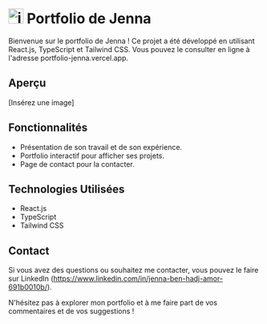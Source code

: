 # <img width="30px" height="30px" alt="icone" src="https://github.com/y28lyn/portfolio-jenna/assets/97447648/60bb2bbe-2dea-4050-8fff-dc66035054d1"> Portfolio de Jenna

Bienvenue sur le portfolio de Jenna ! Ce projet a été développé en utilisant React.js, TypeScript et Tailwind CSS. Vous pouvez le consulter en ligne à l'adresse portfolio-jenna.vercel.app.

## Aperçu

[Insérez une image]

## Fonctionnalités

- Présentation de son travail et de son expérience.
- Portfolio interactif pour afficher ses projets.
- Page de contact pour la contacter.

## Technologies Utilisées

- React.js
- TypeScript
- Tailwind CSS

## Contact

Si vous avez des questions ou souhaitez me contacter, vous pouvez le faire sur LinkedIn (https://www.linkedin.com/in/jenna-ben-hadj-amor-691b0010b/).

N'hésitez pas à explorer mon portfolio et à me faire part de vos commentaires et de vos suggestions !
